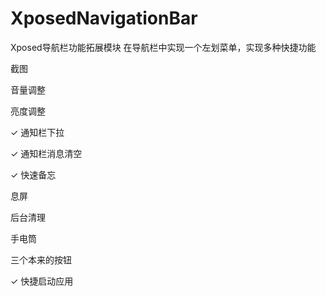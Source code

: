# XposedNavigationBar
Xposed导航栏功能拓展模块
在导航栏中实现一个左划菜单，实现多种快捷功能

截图

音量调整

亮度调整

✓  通知栏下拉 

✓  通知栏消息清空 

✓  快速备忘

息屏

后台清理

手电筒

三个本来的按钮

✓  快捷启动应用

